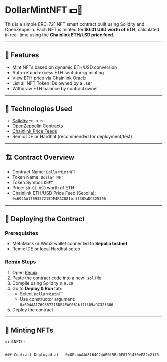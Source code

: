 # DollarMintNFT 💵🔗

This is a simple ERC-721 NFT smart contract built using Solidity and OpenZeppelin. Each NFT is minted for **$0.01 USD worth of ETH**, calculated in real-time using the **Chainlink ETH/USD price feed**.

---

## 🧠 Features

- Mint NFTs based on dynamic ETH/USD conversion
- Auto-refund excess ETH sent during minting
- View ETH price via Chainlink Oracle
- List all NFT Token IDs owned by a user
- Withdraw ETH balance by contract owner

---

## 🔗 Technologies Used

- [Solidity](https://docs.soliditylang.org/) `^0.8.20`
- [OpenZeppelin Contracts](https://docs.openzeppelin.com/contracts/)
- [Chainlink Price Feeds](https://docs.chain.link/)
- Remix IDE or Hardhat (recommended for deployment/test)

---

## 🏗️ Contract Overview

- Contract Name: `DollarMintNFT`
- Token Name: `Dollar NFT`
- Token Symbol: `DNFT`
- Price: `$0.01 USD` worth of ETH
- Chainlink ETH/USD Price Feed (Sepolia): `0x694AA1769357215DE4FAC081bf1f309aDC325306`

---

## 🚀 Deploying the Contract

### Prerequisites

- MetaMask or Web3 wallet connected to **Sepolia testnet**
- Remix IDE or local Hardhat setup

### Remix Steps

1. Open [Remix](https://remix.ethereum.org)
2. Paste the contract code into a new `.sol` file
3. Compile using Solidity `0.8.20`
4. Go to **Deploy & Run** tab:
   - Select `DollarMintNFT`
   - Use constructor argument: `0x694AA1769357215DE4FAC081bf1f309aDC325306`
5. Deploy the contract

---

## 💸 Minting NFTs

```solidity
mintNFT()


### Contract Deployed at   0x8EcbAA8d8f64C24AB0f5Bc0F0791430eF82c2173

